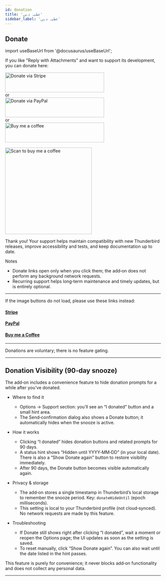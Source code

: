 ```yaml
---
id: donation
title: 'عطیہ دیں'
sidebar_label: 'عطیہ دیں'
---
```


## Donate

import useBaseUrl from '@docusaurus/useBaseUrl';

If you like "Reply with Attachments" and want to support its development, you can donate here:

<div className="donate-buttons" style={{ display: 'flex', flexDirection: 'column', alignItems: 'center', gap: '12px', margin: '12px 0' }}>
  <a href="https://buy.stripe.com/9B66oB3FDdbx2f2awK33W00" target="_blank" rel="noopener noreferrer"
     style={{ display: 'inline-block', width: '320px', maxWidth: '90vw', height: '64px' }}>
    <img src={useBaseUrl('/img/stripe-donate-button.svg')} alt="Donate via Stripe" width="320" height="64"
         style={{ width: '100%', height: '100%', objectFit: 'contain', display: 'block' }} />
  </a>
  <div style={{ opacity: 0.7, fontSize: '0.9rem' }}>or</div>
  <a href="https://www.paypal.com/donate/?hosted_button_id=L2NQXHB7FQ5FJ" target="_blank" rel="noopener noreferrer"
     style={{ display: 'inline-block', width: '320px', maxWidth: '90vw', height: '64px' }}>
    <img src={useBaseUrl('/img/paypal-donate-button.svg')} alt="Donate via PayPal" width="320" height="64"
         style={{ width: '100%', height: '100%', objectFit: 'contain', display: 'block' }} />
  </a>
  <div style={{ opacity: 0.7, fontSize: '0.9rem' }}>or</div>
  <a href="https://buymeacoffee.com/bitranox" target="_blank" rel="noopener noreferrer"
     style={{ display: 'inline-block', width: '320px', maxWidth: '90vw', height: '64px' }}>
    <img src={useBaseUrl('/img/buymeacoffee-donate-button.svg')} alt="Buy me a coffee" width="320" height="64"
         style={{ width: '100%', height: '100%', objectFit: 'contain', display: 'block' }} />
  </a>
</div>
<br />

<div className="donate-buttons" style={{ display: 'flex', flexDirection: 'column', alignItems: 'center', gap: '12px', margin: '12px 0 28px' }}>
  <a href="https://buymeacoffee.com/bitranox" target="_blank" rel="noopener noreferrer"
     style={{ display: 'inline-block', width: '320px', maxWidth: '90vw' }}>
    <img src={useBaseUrl('/img/buy_me_a_coffee_qrcode.png')} alt="Scan to buy me a coffee"
         width="280" style={{ width: '280px', maxWidth: '100%', height: 'auto', display: 'block', margin: '0 auto' }} />
  </a>
</div>

Thank you! Your support helps maintain compatibility with new Thunderbird releases, improve accessibility and tests, and keep documentation up to date.

Notes

- Donate links open only when you click them; the add‑on does not perform any background network requests.
- Recurring support helps long‑term maintenance and timely updates, but is entirely optional.

---

If the image buttons do not load, please use these links instead:

#### [Stripe](https://buy.stripe.com/9B66oB3FDdbx2f2awK33W00)

#### [PayPal](https://www.paypal.com/donate/?hosted_button_id=L2NQXHB7FQ5FJ)

#### [Buy me a Coffee](https://buymeacoffee.com/bitranox)

---

Donations are voluntary; there is no feature gating.

---

## Donation Visibility (90‑day snooze)

The add‑on includes a convenience feature to hide donation prompts for a while after you’ve donated.

- Where to find it
  - Options → Support section: you’ll see an “I donated” button and a small hint area.
  - The Send‑confirmation dialog also shows a Donate button; it automatically hides when the snooze is active.

- How it works
  - Clicking “I donated” hides donation buttons and related prompts for 90 days.
  - A status hint shows “Hidden until YYYY‑MM‑DD” (in your local date). There is also a “Show Donate again” button to restore visibility immediately.
  - After 90 days, the Donate button becomes visible automatically again.

- Privacy & storage
  - The add‑on stores a single timestamp in Thunderbird’s local storage to remember the snooze period. Key: `donateHideUntil` (epoch milliseconds).
  - This setting is local to your Thunderbird profile (not cloud‑synced). No network requests are made by this feature.

- Troubleshooting
  - If Donate still shows right after clicking “I donated”, wait a moment or reopen the Options page; the UI updates as soon as the setting is saved.
  - To reset manually, click “Show Donate again”. You can also wait until the date listed in the hint passes.

This feature is purely for convenience; it never blocks add‑on functionality and does not collect any personal data.

---
